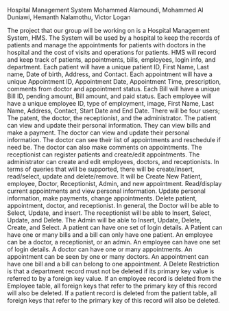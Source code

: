 Hospital Management System
Mohammed Alamoundi, Mohammed Al Duniawi, Hemanth Nalamothu, Victor Logan

The project that our group will be working on is a Hospital Management System, HMS. The System will be used by a hospital to keep the records of patients and manage the appointments for patients with doctors in the hospital and the cost of visits and operations for patients. 
HMS will record and keep track of patients, appointments, bills, employees, login info, and department.  Each patient will have a unique patient ID, First Name, Last name, Date of birth, Address, and Contact. Each appointment will have a unique Appointment ID, Appointment Date, Appointment Time, prescription, comments from doctor and appointment status. Each Bill will have a unique Bill ID, pending amount, Bill amount, and paid status. Each employee will have a unique employee ID, type of employment, image, First Name, Last Name, Address, Contact, Start Date and End Date. 
There will be four users; The patent, the doctor, the receptionist, and the administrator. The patient can view and update their personal information. They can view bills and make a payment. The doctor can view and update their personal information. The doctor can see their list of appointments and reschedule if need be. The doctor can also make comments on appointments. The receptionist can register patients and create/edit appointments. The administrator can create and edit employees, doctors, and receptionists. 
In terms of queries that will be supported, there will be create/insert, read/select, update and delete/remove. It will be Create New Patient, employee, Doctor, Receptionist, Admin, and new appointment. Read/display current appointments and view personal information. Update personal information, make payments, change appointments. Delete patient, appointment, doctor, and receptionist.  In general, the Doctor will be able to Select, Update, and insert. The receptionist will be able to Insert, Select, Update, and Delete. The Admin will be able to Insert, Update, Delete, Create, and Select.
A patient can have one set of login details. A Patient can have one or many bills and a bill can only have one patient. An employee can be a doctor, a receptionist, or an admin. An employee can have one set of login details. A doctor can have one or many appointments. An appointment can be seen by one or many doctors. An appointment can have one bill and a bill can belong to one appointment.
A Delete Restriction is that a department record must not be deleted if its primary key value is referred to by a foreign key value. If an employee record is deleted from the Employee table, all foreign keys that refer to the primary key of this record will also be deleted.  If a patient record is deleted from the patient table, all foreign keys that refer to the primary key of this record will also be deleted.

